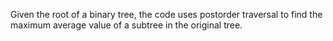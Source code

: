 Given the root of a binary tree, the code uses postorder traversal to find the maximum average value of a subtree in the original tree.
